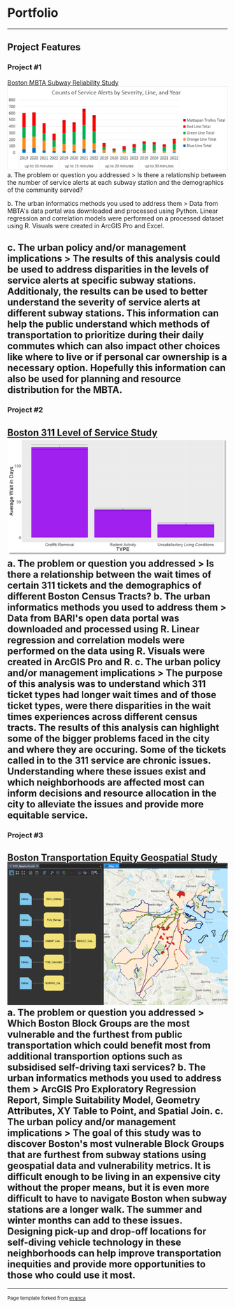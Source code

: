 # Portfolio

---

## Project Features 

### Project #1

[Boston MBTA Subway Reliability Study](/pdf/CIVE_7380_Final_PPT.pdf)
<img src="images/service_alerts.png?raw=true"/>
a. The problem or question you addressed
    > Is there a relationship between the number of service alerts at each subway station and the demographics of the community served?

b. The urban informatics methods you used to address them
    > Data from MBTA's data portal was downloaded and processed using Python. Linear regression and correlation models were performed on a processed dataset using R. Visuals were created in ArcGIS Pro and Excel. 

c. The urban policy and/or management implications
    > The results of this analysis could be used to address disparities in the levels of service alerts at specific subway stations. Additionaly, the results can be used to better understand the severity of service alerts at different subway stations. This information can help the public understand which methods of transportation to prioritize during their daily commutes which can also impact other choices like where to live or if personal car ownership is a necessary option. Hopefully this information can also be used for planning and resource distribution for the MBTA.
---

### Project #2

[Boston 311 Level of Service Study](/pdf/PPUA_5262_Final_PPT.pdf)
<img src="images/wait_times.png?raw=true"/>
a. The problem or question you addressed
    > Is there a relationship between the wait times of certain 311 tickets and the demographics of different Boston Census Tracts?
b. The urban informatics methods you used to address them
    > Data from BARI's open data portal was downloaded and processed using R. Linear regression and correlation models were performed on the data using R. Visuals were created in ArcGIS Pro and R. 
c. The urban policy and/or management implications
    > The purpose of this analysis was to understand which 311 ticket types had longer wait times and of those ticket types, were there disparities in the wait times experiences across different census tracts. The results of this analysis can highlight some of the bigger problems faced in the city and where they are occuring. Some of the tickets called in to the 311 service are chronic issues. Understanding where these issues exist and which neighborhoods are affected most can inform decisions and resource allocation in the city to alleviate the issues and provide more equitable service.
---

### Project #3
[Boston Transportation Equity Geospatial Study](/pdf/PPUA_7237_Final_PPT.pdf)
<img src="images/ssm_output.png?raw=true"/>
a. The problem or question you addressed
    > Which Boston Block Groups are the most vulnerable and the furthest from public transportation which could benefit most from additional transportion options such as subsidised self-driving taxi services?
b. The urban informatics methods you used to address them
    > ArcGIS Pro Exploratory Regression Report, Simple Suitability Model, Geometry Attributes, XY Table to Point, and Spatial Join.
c. The urban policy and/or management implications
    > The goal of this study was to discover Boston's most vulnerable Block Groups that are furthest from subway stations using geospatial data and vulnerability metrics. It is difficult enough to be living in an expensive city without the proper means, but it is even more difficult to have to navigate Boston when subway stations are a longer walk. The summer and winter months can add to these issues. Designing pick-up and drop-off locations for self-diving vehicle technology in these neighborhoods can help improve transportation inequities and provide more opportunities to those who could use it most. 
---

<!-- [Data Visualizations](/atibbetts/data_viz)

--- -->


---
<p style="font-size:11px">Page template forked from <a href="https://github.com/evanca/quick-portfolio">evanca</a></p>
<!-- Remove above link if you don't want to attibute -->
